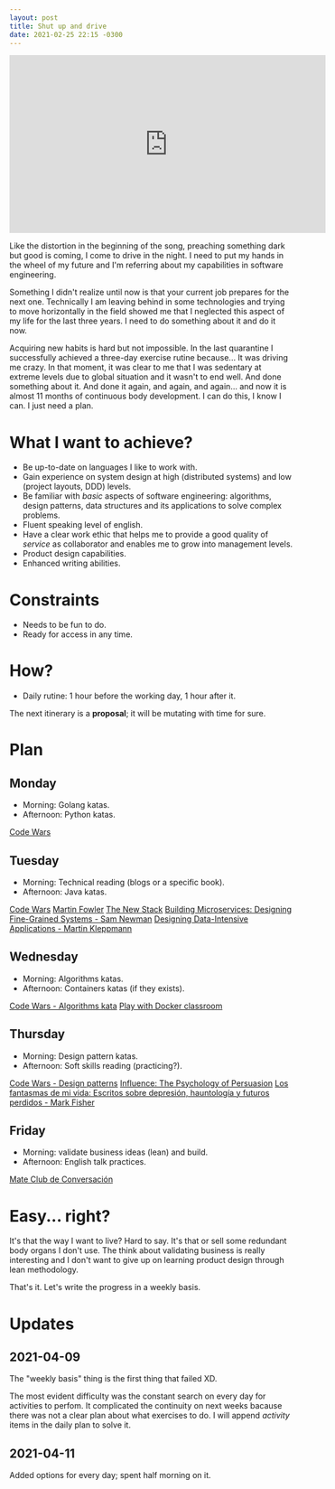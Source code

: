 ```yaml
---
layout: post
title: Shut up and drive
date: 2021-02-25 22:15 -0300
---
```


<iframe width="560" height="315" src="https://www.youtube-nocookie.com/embed/WEMVdaSZ-f0" frameborder="0" allow="accelerometer; autoplay; clipboard-write; encrypted-media; gyroscope; picture-in-picture" allowfullscreen></iframe>

Like the distortion in the beginning of the song, preaching something dark but
good is coming, I come to drive in the night. I need to put my hands in the
wheel of my future and I'm referring about my capabilities in software
engineering.

Something I didn't realize until now is that your current job prepares for the
next one. Technically I am leaving behind in some technologies and trying to
move horizontally in the field showed me that I neglected this aspect of my life
for the last three years. I need to do something about it and do it now.

Acquiring new habits is hard but not impossible. In the last quarantine I
successfully achieved a three-day exercise rutine because... It was driving me
crazy. In that moment, it was clear to me that I was sedentary at extreme levels
due to global situation and it wasn't to end well. And done something about it.
 And done it again, and again, and again... and now it is almost 11 months of
 continuous body development. I can do this, I know I can. I just need a plan.

# What I want to achieve?

* Be up-to-date on languages I like to work with.
* Gain experience on system design at high (distributed systems) and low
  (project layouts, DDD) levels.
* Be familiar with _basic_ aspects of software engineering: algorithms, design
  patterns, data structures and its applications to solve complex problems.
* Fluent speaking level of english.
* Have a clear work ethic that helps me to provide a good quality of _service_
  as collaborator and enables me to grow into management levels.
* Product design capabilities.
* Enhanced writing abilities.

# Constraints

* Needs to be fun to do.
* Ready for access in any time.

# How?

* Daily rutine: 1 hour before the working day, 1 hour after it.

The next itinerary is a **proposal**; it will be mutating with time for sure.

# Plan

## Monday

* Morning: Golang katas.
* Afternoon: Python katas.

[Code Wars](https://www.codewars.com/)

## Tuesday

* Morning: Technical reading (blogs or a specific book).
* Afternoon: Java katas.

[Code Wars](https://www.codewars.com/)
[Martin Fowler](https://www.martinfowler.com/)
[The New Stack](https://thenewstack.io/)
[Building Microservices: Designing Fine-Grained Systems - Sam Newman](https://www.goodreads.com/book/show/22512931-building-microservices)
[Designing Data-Intensive Applications - Martin Kleppmann](https://www.goodreads.com/book/show/23463279-designing-data-intensive-applications)

## Wednesday

* Morning: Algorithms katas.
* Afternoon: Containers katas (if they exists).

[Code Wars - Algorithms kata](https://www.codewars.com/collections/algorithms-kata)
[Play with Docker classroom](https://training.play-with-docker.com/alacart/)

## Thursday

* Morning: Design pattern katas.
* Afternoon: Soft skills reading (practicing?).

[Code Wars - Design patterns](https://www.codewars.com/collections/design-patterns)
[Influence: The Psychology of Persuasion](https://www.goodreads.com/book/show/28815.Influence)
[Los fantasmas de mi vida: Escritos sobre depresión, hauntología y futuros perdidos - Mark Fisher](https://www.goodreads.com/book/show/38937969-los-fantasmas-de-mi-vida)

## Friday

* Morning: validate business ideas (lean) and build.
* Afternoon: English talk practices.

[Mate Club de Conversación](https://mate-club.com.ar/)

# Easy... right?

It's that the way I want to live? Hard to say. It's that or sell some redundant
body organs I don't use. The think about validating business is really
interesting and I don't want to give up on learning product design through lean
methodology.

That's it. Let's write the progress in a weekly basis.

# Updates

## 2021-04-09

The "weekly basis" thing is the first thing that failed XD.

The most evident difficulty was the constant search on every day for activities
to perfom. It complicated the continuity on next weeks bacause there was not a
clear plan about what exercises to do. I will append _activity_ items in the
daily plan to solve it.

## 2021-04-11

Added options for every day; spent half morning on it.
